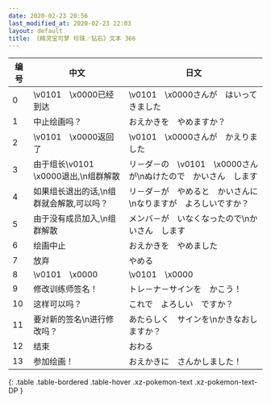 ```yaml
---
date: 2020-02-23 20:56
last_modified_at: 2020-02-23 22:03
layout: default
title: 《精灵宝可梦 珍珠／钻石》文本 366
---
```

| 编号 | 中文 | 日文 |
| ---- | ---- | ---- |
| 0 | \v0101　\x0000已经到达 | \v0101　\x0000さんが　はいって　きました |
| 1 | 中止绘画吗？ | おえかきを　やめますか？ |
| 2 | \v0101　\x0000返回了 | \v0101　\x0000さんが　かえりました |
| 3 | 由于组长\v0101　\x0000退出,\n组群解散 | リ－ダ－の　\v0101　\x0000さんが\nぬけたので　かいさん　します |
| 4 | 如果组长退出的话,\n组群就会解散,可以吗？ | リ－ダ－が　やめると　かいさんに\nなりますが　よろしいですか？ |
| 5 | 由于没有成员加入,\n组群解散 | メンバ－が　いなくなったので\nかいさん　します |
| 6 | 绘画中止 | おえかきを　やめました |
| 7 | 放弃 | やめる |
| 8 | \v0101　\x0000 | \v0101　\x0000 |
| 9 | 修改训练师签名！ | トレ－ナ－サインを　かこう！ |
| 10 | 这样可以吗？ | これで　よろしい　ですか？ |
| 11 | 要对新的签名\n进行修改吗？ | あたらしく　サインを\nかきなおしますか？ |
| 12 | 结束 | おわる |
| 13 | 参加绘画！ | おえかきに　さんかしました！ |
{: .table .table-bordered .table-hover .xz-pokemon-text .xz-pokemon-text-DP }